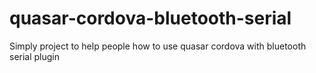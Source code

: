 # quasar-cordova-bluetooth-serial
Simply project to help people how to use quasar cordova with bluetooth serial plugin
